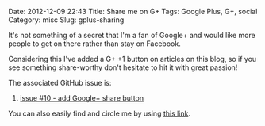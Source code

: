 Date: 2012-12-09 22:43
Title: Share me on G+
Tags: Google Plus, G+, social
Category: misc
Slug: gplus-sharing

It's not something of a secret that I'm a fan of Google+ and would like more people to get on there rather than stay on Facebook.

Considering this I've added a G+ +1 button on articles on this blog, so if you see something share-worthy don't hesitate to hit it with great passion!

The associated GitHub issue is:

1. [issue #10 - add Google+ share button](https://github.com/fuzzmz/fuzzmz.github.com/issues/10)

You can also easily find and circle me by using [this link](http://gplus.to/fuzzmz).
